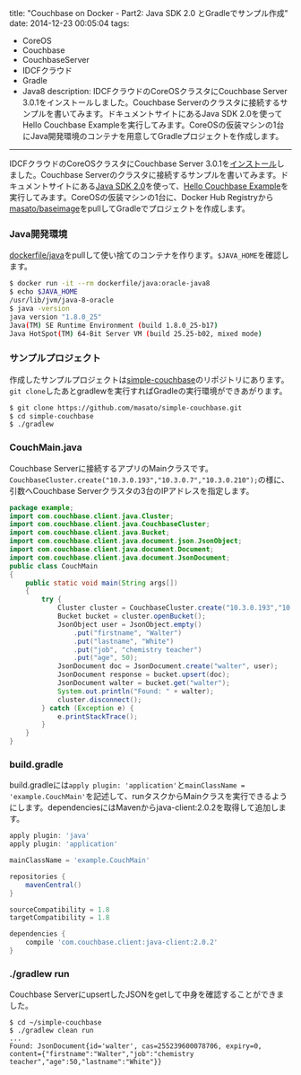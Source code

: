 title: "Couchbase on Docker - Part2: Java SDK 2.0 とGradleでサンプル作成"
date: 2014-12-23 00:05:04
tags:
 - CoreOS
 - Couchbase
 - CouchbaseServer
 - IDCFクラウド
 - Gradle
 - Java8
description: IDCFクラウドのCoreOSクラスタにCouchbase Server 3.0.1をインストールしました。Couchbase Serverのクラスタに接続するサンプルを書いてみます。ドキュメントサイトにあるJava SDK 2.0を使ってHello Couchbase Exampleを実行してみます。CoreOSの仮装マシンの1台にJava開発環境のコンテナを用意してGradleプロジェクトを作成します。
---

IDCFクラウドのCoreOSクラスタにCouchbase Server 3.0.1を[インストール](/2014/12/20/idcf-coreos-couchbase-install/)しました。Couchbase Serverのクラスタに接続するサンプルを書いてみます。ドキュメントサイトにある[Java SDK 2.0](http://docs.couchbase.com/developer/java-2.0/java-intro.html)を使って、[Hello Couchbase Example](http://docs.couchbase.com/developer/java-2.0/hello-couchbase.html)を実行してみます。CoreOSの仮装マシンの1台に、Docker Hub Registryから[masato/baseimage](https://registry.hub.docker.com/u/masato/baseimage/)をpullしてGradleでプロジェクトを作成します。

<!-- more -->

### Java開発環境

[dockerfile/java](https://registry.hub.docker.com/u/dockerfile/java/)をpullして使い捨てのコンテナを作ります。`$JAVA_HOME`を確認します。

``` bash
$ docker run -it --rm dockerfile/java:oracle-java8
$ echo $JAVA_HOME
/usr/lib/jvm/java-8-oracle
$ java -version
java version "1.8.0_25"
Java(TM) SE Runtime Environment (build 1.8.0_25-b17)
Java HotSpot(TM) 64-Bit Server VM (build 25.25-b02, mixed mode)
```

### サンプルプロジェクト

作成したサンプルプロジェクトは[simple-couchbase](https://github.com/masato/simple-couchbase)のリポジトリにあります。`git clone`したあとgradlewを実行すればGradleの実行環境ができあがります。

``` bash
$ git clone https://github.com/masato/simple-couchbase.git
$ cd simple-couchbase
$ ./gradlew
```

### CouchMain.java

Couchbase Serverに接続するアプリのMainクラスです。`CouchbaseCluster.create("10.3.0.193","10.3.0.7","10.3.0.210");`の様に、引数へCouchbase Serverクラスタの3台のIPアドレスを指定します。

``` java ~/simple-couchbase/src/main/java/example/CouchMain.java
package example;
import com.couchbase.client.java.Cluster;
import com.couchbase.client.java.CouchbaseCluster;
import com.couchbase.client.java.Bucket;
import com.couchbase.client.java.document.json.JsonObject;
import com.couchbase.client.java.document.Document;
import com.couchbase.client.java.document.JsonDocument;
public class CouchMain
{
    public static void main(String args[])
    {
        try {
            Cluster cluster = CouchbaseCluster.create("10.3.0.193","10.3.0.7","10.3.0.210");
            Bucket bucket = cluster.openBucket();
            JsonObject user = JsonObject.empty()
                .put("firstname", "Walter")
                .put("lastname", "White")
                .put("job", "chemistry teacher")
                .put("age", 50);
            JsonDocument doc = JsonDocument.create("walter", user);
            JsonDocument response = bucket.upsert(doc);
            JsonDocument walter = bucket.get("walter");
            System.out.println("Found: " + walter);
            cluster.disconnect();
        } catch (Exception e) {
            e.printStackTrace();
        }
    }
}
```

### build.gradle

build.gradleには`apply plugin: 'application'`と`mainClassName = 'example.CouchMain'`を記述して、runタスクからMainクラスを実行できるようにします。dependenciesにはMavenからjava-client:2.0.2を取得して追加します。

``` groovy ~/simple-couchbase/build.gradle
apply plugin: 'java'
apply plugin: 'application'

mainClassName = 'example.CouchMain'

repositories {
    mavenCentral()
}

sourceCompatibility = 1.8
targetCompatibility = 1.8

dependencies {
    compile 'com.couchbase.client:java-client:2.0.2'
}
```

### ./gradlew run

Couchbase ServerにupsertしたJSONをgetして中身を確認することができました。

```
$ cd ~/simple-couchbase
$ ./gradlew clean run
...
Found: JsonDocument{id='walter', cas=255239600078706, expiry=0, content={"firstname":"Walter","job":"chemistry teacher","age":50,"lastname":"White"}}
```

